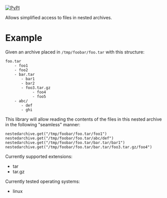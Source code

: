 <a href="https://pypi.org/project/nestedarchive/"><img alt="PyPI" src="https://img.shields.io/pypi/v/nestedarchive"></a>

Allows simplified access to files in nested archives.

# Example
Given an archive placed in `/tmp/foobar/foo.tar` with this structure:
```
foo.tar
    - foo1
    - foo2
    - bar.tar
       - bar1
       - bar2
       - foo3.tar.gz
            - foo4
            - foo5
    - abc/
       - def
       - ghi
```

This library will allow reading the contents of the files in this nested archive in
the following "seamless" manner:
```
nestedarchive.get("/tmp/foobar/foo.tar/foo1")
nestedarchive.get("/tmp/foobar/foo.tar/abc/def")
nestedarchive.get("/tmp/foobar/foo.tar/bar.tar/bar1")
nestedarchive.get("/tmp/foobar/foo.tar/bar.tar/foo3.tar.gz/foo4")
```

Currently supported extensions:
- tar
- tar.gz

Currently tested operating systems:
- linux
